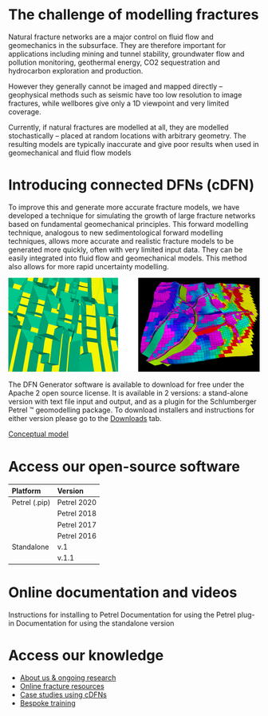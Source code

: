 # The challenge of modelling fractures
Natural fracture networks are a major control on fluid flow and geomechanics in the subsurface. They are therefore important for applications including mining and tunnel stability, groundwater flow and pollution monitoring, geothermal energy, CO2 sequestration and hydrocarbon exploration and production.

However they generally cannot be imaged and mapped directly – geophysical methods such as seismic have too low resolution to image fractures, while wellbores give only a 1D viewpoint and very limited coverage.

Currently, if natural fractures are modelled at all, they are modelled stochastically – placed at random locations with arbitrary geometry. The resulting models are typically inaccurate and give poor results when used in geomechanical and fluid flow models
# Introducing connected DFNs (cDFN)
To improve this and generate more accurate fracture models, we have developed a technique for simulating the growth of large fracture networks based on fundamental geomechanical principles. This forward modelling technique, analogous to new sedimentological forward modelling techniques, allows more accurate and realistic fracture models to be generated more quickly, often with very limited input data. They can be easily integrated into fluid flow and geomechanical models. This method also allows for more rapid uncertainty modelling.

![dfn1](images/dfn1.png)

The DFN Generator software is available to download for free under the Apache 2 open source license. It is available in 2 versions: a stand-alone version with text file input and output, and as a plugin for the Schlumberger Petrel ™ geomodelling package. To download installers and instructions for either version please go to the [Downloads](download) tab.

[Conceptual model](concept)



# Access our open-source software
| Platform | Version |
| :--- | :--- |
| Petrel (.pip) | Petrel 2020 |
| | Petrel 2018 |
| | Petrel 2017 |
| | Petrel 2016 |
| Standalone | v.1 |
| | v.1.1 |

# Online documentation and videos
Instructions for installing to Petrel
Documentation for using the Petrel plug-in
Documentation for using the standalone version
# Access our knowledge

- [About us & ongoing research](aboutus)
- [Online fracture resources](onlinelearning)
- [Case studies using cDFNs](casestudies)
- [Bespoke training](training)